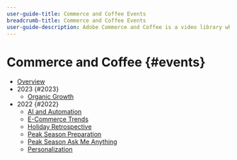 ```yaml
---
user-guide-title: Commerce and Coffee Events
breadcrumb-title: Commerce and Coffee Events
user-guide-description: Adobe Commerce and Coffee is a video library where experts and peers have shared their thoughts and ideas on how to use Adobe Commerce.
---
```


# Commerce and Coffee {#events}

+ [Overview](overview.md)
+ 2023 {#2023}
  + [Organic Growth](/2023/organic-growth.md)
+ 2022 {#2022}
  + [AI and Automation](/2022/ai-and-automation.md)
  + [E-Commerce Trends](/2022/ecommerce-trends.md)
  + [Holiday Retrospective](/2022/holiday.md)
  + [Peak Season Preparation](/2022/peak-season-prep.md)
  + [Peak Season Ask Me Anything](/2022/peak-season-ask-anything.md)
  + [Personalization](/2022/personalization.md)
  
<!---+ Commerce Events {#commerce-events}
  + [Overview](commerce-events/overview.md)
  + 2022 {#2022}
    + [Top Tips and Tricks for Adobe Campaign Standard](customer-journeys/2022/tips-and-tricks.md)
    + [Develop and customize data models in Adobe Campaign Classic](customer-journeys/2022/data-models.md)

+ Data and insights {#commerce-release-updates}
  + [Overview](commerce-release-updates/overview.md)
  + 2022 {#2022}
    + [Innovations and trends](data-and-insights/2022/innovations.md)
    + [Sensei and Analysis Workspace](data-and-insights/2022/sensei.md)
    + [Personalize and automate with Adobe Target](data-and-insights/2022/personalize.md)
    + [Analytics and Target applications for Mobile and Apps](data-and-insights/2022/mobile-and-apps.md)
    + [Cross Device Analytics and Customer Journey Analytics](data-and-insights/2022/cross-device-analytics.md) --->
